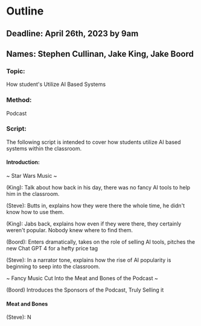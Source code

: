 # Outline

## Deadline: April 26th, 2023 by 9am

## Names: Stephen Cullinan, Jake King, Jake Boord

### Topic:
How student's Utilize AI Based Systems

### Method:
Podcast

### Script:

The following script is intended to cover how students utilize AI based systems within the classroom.

#### Introduction:

~ Star Wars Music ~

(King): Talk about how back in his day, there was no fancy AI tools to help him in the classroom.

(Steve): Butts in, explains how they were there the whole time, he didn't know how to use them.

(King): Jabs back, explains how even if they were there, they certainly weren't popular. Nobody knew where to find them.

(Boord): Enters dramatically, takes on the role of selling AI tools, pitches the new Chat GPT 4 for a hefty price tag

(Steve): In a narrator tone, explains how the rise of AI popularity is beginning to seep into the classroom.

~ Fancy Music Cut Into the Meat and Bones of the Podcast ~

(Boord) Introduces the Sponsors of the Podcast, Truly Selling it

#### Meat and Bones

(Steve): N

